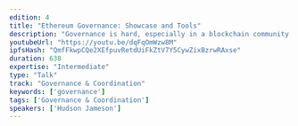 ```yaml
---
edition: 4
title: "Ethereum Governance: Showcase and Tools"
description: "Governance is hard, especially in a blockchain community. This breakout session aims to educate participants on the history, major groups, and interactive tools around Ethereum governance. We will have representation from major governance bodies such as the Fellowship of Ethereum Magicians, EIP editors, and core developers. The activities in the breakout session will include short presentations from each governance group, a Q&A session, and demos of software and tools used in the governance process, such as exciting new voting/signaling tools."
youtubeUrl: "https://youtu.be/dqFqOmWzw8M"
ipfsHash: "QmfFkwpCQe2XEfpuvRetdUiFkZtV7Y5CywZixBzrwRAxse"
duration: 638
expertise: "Intermediate"
type: "Talk"
track: "Governance & Coordination"
keywords: ['governance']
tags: ['Governance & Coordination']
speakers: ['Hudson Jameson']
---
```

